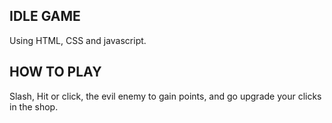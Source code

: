 ## IDLE GAME
Using HTML, CSS and javascript.


## HOW TO PLAY
Slash, Hit or click, the evil enemy to gain points, and go upgrade your clicks in the shop. 

